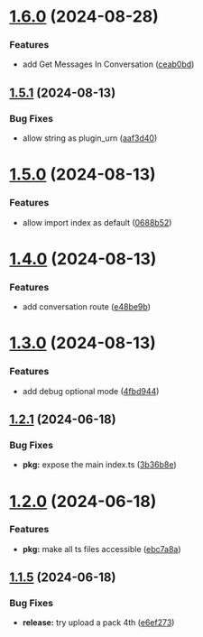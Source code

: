 # [1.6.0](https://github.com/douglasduteil/crisp/compare/v1.5.1...v1.6.0) (2024-08-28)

### Features

- add Get Messages In Conversation ([ceab0bd](https://github.com/douglasduteil/crisp/commit/ceab0bd930f8a1fc80ecd31d08bd4569dea56d02))

## [1.5.1](https://github.com/douglasduteil/crisp/compare/v1.5.0...v1.5.1) (2024-08-13)

### Bug Fixes

- allow string as plugin_urn ([aaf3d40](https://github.com/douglasduteil/crisp/commit/aaf3d401c130a256dfc3a240e11e49dcc8b0ebd6))

# [1.5.0](https://github.com/douglasduteil/crisp/compare/v1.4.0...v1.5.0) (2024-08-13)

### Features

- allow import index as default ([0688b52](https://github.com/douglasduteil/crisp/commit/0688b5216e1f8cdc7e74b5a82397392c46e53a3d))

# [1.4.0](https://github.com/douglasduteil/crisp/compare/v1.3.0...v1.4.0) (2024-08-13)

### Features

- add conversation route ([e48be9b](https://github.com/douglasduteil/crisp/commit/e48be9bae6d2f1a1d1a005bcd51927500f106c63))

# [1.3.0](https://github.com/douglasduteil/crisp/compare/v1.2.1...v1.3.0) (2024-08-13)

### Features

- add debug optional mode ([4fbd944](https://github.com/douglasduteil/crisp/commit/4fbd944e93d2583a72b4b64ff357bff2a01534cf))

## [1.2.1](https://github.com/douglasduteil/crisp/compare/v1.2.0...v1.2.1) (2024-06-18)

### Bug Fixes

- **pkg:** expose the main index.ts ([3b36b8e](https://github.com/douglasduteil/crisp/commit/3b36b8e389b8cd4ddc04b476c53811b0df60b684))

# [1.2.0](https://github.com/douglasduteil/crisp/compare/v1.1.5...v1.2.0) (2024-06-18)

### Features

- **pkg:** make all ts files accessible ([ebc7a8a](https://github.com/douglasduteil/crisp/commit/ebc7a8af35966110407d9b1ad489d7a9794f2ff0))

## [1.1.5](https://github.com/douglasduteil/crisp/compare/v1.1.4...v1.1.5) (2024-06-18)

### Bug Fixes

- **release:** try upload a pack 4th ([e6ef273](https://github.com/douglasduteil/crisp/commit/e6ef2734446280b3446439b08eddfdc74ff41935))
